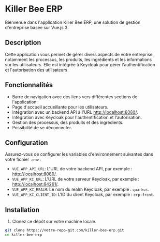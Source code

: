 # Killer Bee ERP

Bienvenue dans l'application Killer Bee ERP, une solution de gestion d'entreprise basée sur Vue.js 3.

## Description

Cette application vous permet de gérer divers aspects de votre entreprise, notamment les processus, les produits, les ingrédients et les informations sur les utilisateurs. Elle est intégrée à Keycloak pour gérer l'authentification et l'autorisation des utilisateurs.

## Fonctionnalités

- Barre de navigation avec des liens vers différentes sections de l'application.
- Page d'accueil accueillante pour les utilisateurs.
- Intégration avec un backend API à l'URL [http://localhost:8080/](http://localhost:8080/).
- Intégration avec Keycloak pour l'authentification et l'autorisation.
- Gestion des processus, des produits et des ingrédients.
- Possibilité de se déconnecter.

## Configuration

Assurez-vous de configurer les variables d'environnement suivantes dans votre fichier `.env` :

- `VUE_APP_API_URL`: L'URL de votre backend API, par exemple : [http://localhost:8080/](http://localhost:8080/).
- `VUE_APP_KC_URL`: L'URL de votre serveur Keycloak, par exemple : [http://localhost:64261/](http://localhost:64261/).
- `VUE_APP_KC_REALM`: Le nom du realm Keycloak, par exemple : `quarkus`.
- `VUE_APP_KC_CLIENT_ID`: L'ID du client Keycloak, par exemple : `erp-front`.

## Installation

1. Clonez ce dépôt sur votre machine locale.

```bash
git clone https://votre-repo-git.com/killer-bee-erp.git
cd killer-bee-erp
